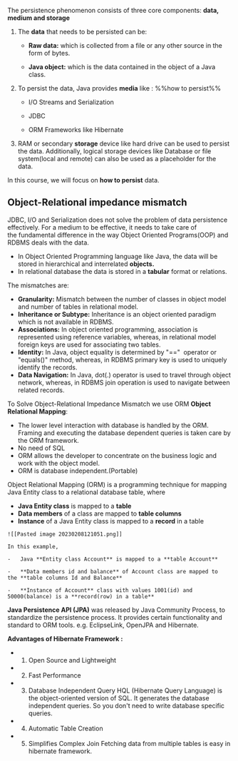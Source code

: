 The persistence phenomenon consists of three core components: **data, medium and storage**


1.  The **data** that needs to be persisted can be:
    
    -   **Raw data:** which is collected from a file or any other source in the form of bytes.
        
    -   **Java object:** which is the data contained in the object of a Java class.
        
2.  To persist the data, Java provides **media** like : %%how to persist%%
    
    -   I/O Streams and Serialization
        
    -   JDBC
        
    -   ORM Frameworks like Hibernate
        
3.  RAM or secondary **storage** device like hard drive can be used to persist the data. Additionally, logical storage devices like Database or file system(local and remote) can also be used as a placeholder for the data.
    

In this course, we will focus on **how to persist** data.


## Object-Relational impedance mismatch 
JDBC, I/O and Serialization does not solve the problem of data persistence effectively. For a medium to be effective, it needs to take care of the fundamental difference in the way Object Oriented Programs(OOP) and RDBMS deals with the data.

-   In Object Oriented Programming language like Java, the data will be stored in hierarchical and interrelated **objects.**
-   In relational database the data is stored in a **tabular** format or relations.

The mismatches are:
-   **Granularity:** Mismatch between the number of classes in object model and number of tables in relational model.
-   **Inheritance or Subtype:** Inheritance is an object oriented paradigm which is not available in RDBMS.
-   **Associations:** In object oriented programming, association is represented using reference variables, whereas, in relational model foreign keys are used for associating two tables. 
-   **Identity:** In Java, object equality is determined by "=="  operator or "equals()" method, whereas, in RDBMS primary key is used to uniquely identify the records.
-   **Data Navigation:** In Java, dot(.) operator is used to travel through object network, whereas, in RDBMS join operation is used to navigate between related records.

To Solve Object-Relational Impedance Mismatch we use ORM **Object Relational Mapping**:
-   The lower level interaction with database is handled by the ORM. Framing and executing the database dependent queries is taken care by the ORM framework.
-  No need of SQL
-   ORM allows the developer to concentrate on the business logic and work with the object model.
-   ORM is database independent.(Portable)

Object Relational Mapping (ORM) is a programming technique for mapping Java Entity class to a relational database table, where
-   **Java Entity class** is mapped to a **table**
-   **Data members** of a class are mapped to **table columns**
-   **Instance** of a Java Entity class is mapped to a **record** in a table

```ad-example
![[Pasted image 20230208121051.png]]

In this example,

-   Java **Entity class Account** is mapped to a **table Account**
    
-   **Data members id and balance** of Account class are mapped to the **table columns Id and Balance**
    
-   **Instance of Account** class with values 1001(id) and 50000(balance) is a **record(row) in a table**
```

**Java Persistence API (JPA)** was released by Java Community Process, to standardize the persistence process. It provides certain functionality and standard to ORM tools. e.g. EclipseLink, OpenJPA and Hibernate.

**Advantages of Hibernate Framework :**

-  1) Open Source and Lightweight
-  2) Fast Performance 
-  3) Database Independent Query
	HQL (Hibernate Query Language) is the object-oriented version of SQL. It generates the database independent queries. So you don't need to write database specific queries. 
-  4) Automatic Table Creation
-  5) Simplifies Complex Join
	Fetching data from multiple tables is easy in hibernate framework.

